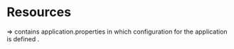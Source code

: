 # Resources

=> contains application.properties in which configuration for the application is defined .
